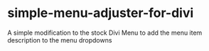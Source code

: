 # simple-menu-adjuster-for-divi
A simple modification to the stock Divi Menu to add the menu item description to the menu dropdowns

